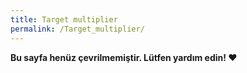 ```yaml
---
title: Target multiplier
permalink: /Target_multiplier/
---
```


**Bu sayfa henüz çevrilmemiştir. Lütfen yardım edin! ❤**
